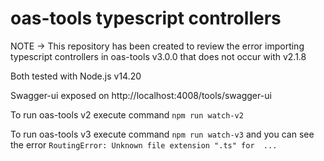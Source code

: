 
**oas-tools typescript controllers**
===

NOTE -> This repository has been created to review the error importing typescript controllers in oas-tools v3.0.0 that does not occur with v2.1.8

Both tested with Node.js v14.20

Swagger-ui exposed on http://localhost:4008/tools/swagger-ui

To run oas-tools v2 execute command `npm run watch-v2`

To run oas-tools v3 execute command `npm run watch-v3` and you can see the error `RoutingError: Unknown file extension ".ts" for  ...`
